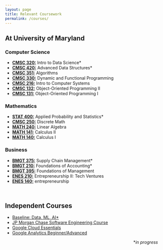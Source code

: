 ```yaml
---
layout: page
title: Relevant Coursework
permalink: /courses/
---
```


<h2>At University of Maryland</h2>

<h3>Computer Science</h3>

<ul>
	<li><a href="https://planetterp.com/course/CMSC320"><b>CMSC 320:</b></a> Intro to Data Science*</li>
	<li><a href="https://planetterp.com/course/CMSC420"><b>CMSC 420:</b></a> Advanced Data Structures*</li>
	<li><a href="https://planetterp.com/course/CMSC351"><b>CMSC 351:</b></a> Algorithms</li>
	<li><a href="https://planetterp.com/course/CMSC330"><b>CMSC 330:</b></a> Dynamic and Functional Programming</li>
	<li><a href="https://planetterp.com/course/CMSC216"><b>CMSC 216:</b></a> Intro to Computer Systems</li>
	<li><a href="https://planetterp.com/course/CMSC132"><b>CMSC 132:</b></a> Object-Oriented Programming II</li>
	<li><a href="https://planetterp.com/course/CMSC131"><b>CMSC 131:</b></a> Object-Oriented Programming I</li>
</ul>

<h3>Mathematics</h3>

<ul>
	<li><a href="https://planetterp.com/course/STAT400"><b>STAT 400:</b></a> Applied Probability and Statistics*</li>
	<li><a href="https://planetterp.com/course/CMSC250"><b>CMSC 250:</b></a> Discrete Math</li>
	<li><a href="https://planetterp.com/course/MATH240"><b>MATH 240:</b></a> Linear Algebra</li>
	<li><a href="https://planetterp.com/course/MATH141"><b>MATH 141:</b></a> Calculus II</li>
	<li><a href="https://planetterp.com/course/MATH140"><b>MATH 140:</b></a> Calculus I</li>
</ul>

<h3>Business</h3>

<ul>
	<li><a href="https://planetterp.com/course/BMGT375"><b>BMGT 375:</b></a> Supply Chain Management*</li>
	<li><a href="https://planetterp.com/course/BMGT210"><b>BMGT 210:</b></a> Foundations of Accounting*</li>
	<li><a href="https://planetterp.com/course/BMGT395"><b>BMGT 395:</b></a> Foundations of Management</li>
	<li><a href="https://planetterp.com/course/ENES210"><b>ENES 210:</b></a> Entrepreneurship II: Tech Ventures</li>
	<li><a href="https://planetterp.com/course/ENES140"><b>ENES 140:</b></a> entrepreneurship</li>
</ul>

<br>

<h2>Independent Courses</h2>

<ul>
	<li><a href="https://www.cloudskillsboost.google/quests/34">Baseline: Data, ML, AI*</a></li>
	<li><a href="https://www.theforage.com/virtual-internships/prototype/R5iK7HMxJGBgaSbvk/Technology">JP Morgan Chase Software Engineering Course</a></li>
	<li><a href="https://www.cloudskillsboost.google/quests/23">Google Cloud Essentials</a></li>
	<li><a href="https://analytics.google.com/analytics/academy/">Google Analytics Beginner/Advanced</a></li>
</ul>

<div align= "right">
	*<i>in progress</i>
</div>
